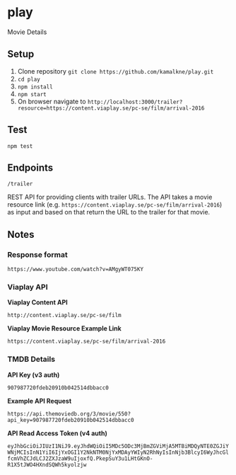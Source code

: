 # play
Movie Details

## Setup
1. Clone repository `git clone https://github.com/kamalkne/play.git`
2. `cd play`
3. `npm install`
4. `npm start`
5. On browser navigate to `http://localhost:3000/trailer?resource=https://content.viaplay.se/pc-se/film/arrival-2016`

## Test
`npm test`

## Endpoints

`/trailer`

REST API for providing clients with trailer URLs.
The API takes a movie resource link (e.g. `https://content.viaplay.se/pc-se/film/arrival-2016`) as input and based on
that return the URL to the trailer for that movie.

## Notes

### Response format

`https://www.youtube.com/watch?v=AMgyWT075KY`

### Viaplay API

**Viaplay Content API**

`http://content.viaplay.se/pc-se/film`

**Viaplay Movie Resource Example Link**

`https://content.viaplay.se/pc-se/film/arrival-2016`

### TMDB Details

**API Key (v3 auth)**

`907987720fdeb20910b042514dbbacc0`

**Example API Request**

`https://api.themoviedb.org/3/movie/550?api_key=907987720fdeb20910b042514dbbacc0`

**API Read Access Token (v4 auth)**

`eyJhbGciOiJIUzI1NiJ9.eyJhdWQiOiI5MDc5ODc3MjBmZGViMjA5MTBiMDQyNTE0ZGJiYWNjMCIsInN1YiI6IjYxOGI1Y2NkNTM0NjYxMDAyYWIyN2RhNyIsInNjb3BlcyI6WyJhcGlfcmVhZCJdLCJ2ZXJzaW9uIjoxfQ.PkepSuY3u1LHtGKnO-R1X5tJWO4HXndSQWh5kyolzjw`

